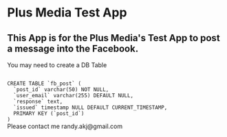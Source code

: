 <h1>Plus Media Test App</h1>

## This App is for the Plus Media's Test App to post a message into the Facebook.

You may need to create a DB Table

<code>
CREATE TABLE `fb_post` (
  `post_id` varchar(50) NOT NULL,
  `user_email` varchar(255) DEFAULT NULL,
  `response` text,
  `issued` timestamp NULL DEFAULT CURRENT_TIMESTAMP,
  PRIMARY KEY (`post_id`)
)
</code>
Please contact me randy.akj@gmail.com